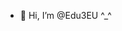 - 👋 Hi, I’m @Edu3EU
^_^
<!---
Edu3EU/Edu3EU is a ✨ special ✨ repository because its `README.md` (this file) appears on your GitHub profile.
You can click the Preview link to take a look at your changes.
--->
